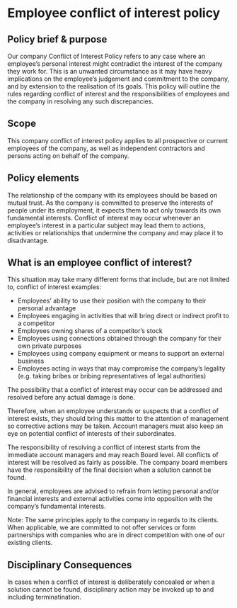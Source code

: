 # Employee conflict of interest policy
## Policy brief & purpose
Our company Conflict of Interest Policy refers to any case where an employee’s personal interest might contradict the interest of the company they work for. This is an unwanted circumstance as it may have heavy implications on the employee’s judgement and commitment to the company, and by extension to the realisation of its goals. 
This policy will outline the rules regarding conflict of interest and the responsibilities of employees and the company in resolving any such discrepancies.

## Scope
This company conflict of interest policy applies to all prospective or current employees of the company, as well as independent contractors and persons acting on behalf of the company.

## Policy elements
The relationship of the company with its employees should be based on mutual trust. As the company is committed to preserve the interests of people under its employment, it expects them to act only towards its own fundamental interests.
Conflict of interest may occur whenever an employee’s interest in a particular subject may lead them to actions, activities or relationships that undermine the company and may place it to disadvantage.

## What is an employee conflict of interest?
This situation may take many different forms that include, but are not limited to, conflict of interest examples:
* Employees’ ability to use their position with the company to their personal advantage
*	Employees engaging in activities that will bring direct or indirect profit to a competitor
*	Employees owning shares of a competitor’s stock
*	Employees using connections obtained through the company for their own private purposes
*	Employees using company equipment or means to support an external business
*	Employees acting in ways that may compromise the company’s legality (e.g. taking bribes or bribing representatives of legal authorities)

The possibility that a conflict of interest may occur can be addressed and resolved before any actual damage is done.

Therefore, when an employee understands or suspects that a conflict of interest exists, they should bring this matter to the attention of management so corrective actions may be taken. Account managers must also keep an eye on potential conflict of interests of their subordinates.

The responsibility of resolving a conflict of interest starts from the immediate account managers and may reach Board level. All conflicts of interest will be resolved as fairly as possible. The company board members have the responsibility of the final decision when a solution cannot be found.

In general, employees are advised to refrain from letting personal and/or financial interests and external activities come into opposition with the company’s fundamental interests.

Note: The same principles apply to the company in regards to its clients. When applicable, we are committed to not offer services or form partnerships with companies who are in direct competition with one of our existing clients.

## Disciplinary Consequences
In cases when a conflict of interest is deliberately concealed or when a solution cannot be found, disciplinary action may be invoked up to and including terminatination.

